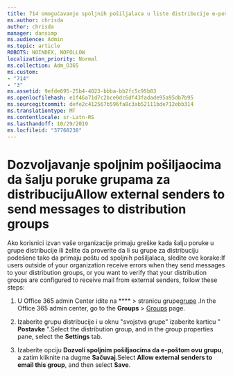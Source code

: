 ```yaml
---
title: 714 omogućavanje spoljnih pošiljalaca u liste distribucije e-pošte
ms.author: chrisda
author: chrisda
manager: dansimp
ms.audience: Admin
ms.topic: article
ROBOTS: NOINDEX, NOFOLLOW
localization_priority: Normal
ms.collection: Adm_O365
ms.custom:
- "714"
- "3"
ms.assetid: 9efde695-25b4-4023-bbba-bb2fc5c95b83
ms.openlocfilehash: e1f46a71d7c2bce0dc6df43fadade95a95db7b95
ms.sourcegitcommit: defe2c412567b596fa8c3ab52111bde712ebb314
ms.translationtype: MT
ms.contentlocale: sr-Latn-RS
ms.lasthandoff: 10/29/2019
ms.locfileid: "37768238"
---
```

# <a name="allow-external-senders-to-send-messages-to-distribution-groups"></a><span data-ttu-id="cf412-102">Dozvoljavanje spoljnim pošiljaocima da šalju poruke grupama za distribuciju</span><span class="sxs-lookup"><span data-stu-id="cf412-102">Allow external senders to send messages to distribution groups</span></span>

<span data-ttu-id="cf412-103">Ako korisnici izvan vaše organizacije primaju greške kada šalju poruke u grupe distribucije ili želite da proverite da li su grupe za distribuciju podešene tako da primaju poštu od spoljnih pošiljalaca, sledite ove korake:</span><span class="sxs-lookup"><span data-stu-id="cf412-103">If users outside of your organization receive errors when they send messages to your distribution groups, or you want to verify that your distribution groups are configured to receive mail from external senders, follow these steps:</span></span>

1. <span data-ttu-id="cf412-104">U Office 365 admin Center idite na \*\*\*\* > stranicu grupe[grupe](https://portal.office.com/adminportal/home#/groups) .</span><span class="sxs-lookup"><span data-stu-id="cf412-104">In the Office 365 admin center, go to the **Groups** > [Groups](https://portal.office.com/adminportal/home#/groups) page.</span></span>  

2. <span data-ttu-id="cf412-105">Izaberite grupu distribucije i u oknu "svojstva grupe" izaberite karticu " **Postavke** ".</span><span class="sxs-lookup"><span data-stu-id="cf412-105">Select the distribution group, and in the group properties pane, select the **Settings** tab.</span></span>

3. <span data-ttu-id="cf412-106">Izaberite opciju **Dozvoli spoljnim pošiljaocima da e-poštom ovu grupu**, a zatim kliknite na dugme **Sačuvaj**.</span><span class="sxs-lookup"><span data-stu-id="cf412-106">Select **Allow external senders to email this group**, and then select **Save**.</span></span>
